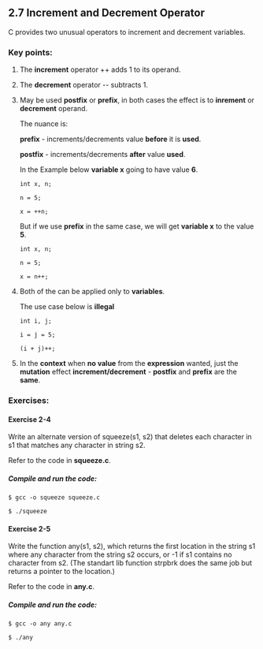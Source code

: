 ## 2.7 Increment and Decrement Operator
C provides two unusual operators to increment and decrement variables.

### Key points:

1. The **increment** operator ++ adds 1 to its operand.

2. The **decrement** operator -- subtracts 1.

3. May be used **postfix** or **prefix**, in both cases the effect is to **inrement** or **decrement** operand.

    The nuance is:
    
    **prefix** - increments/decrements value **before** it is **used**.

    **postfix** - increments/decrements **after** value **used**. 

    In the Example below **variable x** going to have value **6**.

    ```
    int x, n;

    n = 5;

    x = ++n;
    ```

    But if we use **prefix** in the same case, we will get **variable x** to the value **5**.

    ```
    int x, n;

    n = 5;

    x = n++;
    ```

4. Both of the can be applied only to **variables**.

    The use case below is **illegal**

    ```
    int i, j;

    i = j = 5;

    (i + j)++;
    ```

5. In the **context** when **no value** from the **expression** wanted, just the **mutation** effect **increment/decrement** - **postfix** and **prefix** are the **same**.

### Exercises:

#### Exercise 2-4
  Write an alternate version of squeeze(s1, s2) that deletes each character in s1 that matches any character in string s2.
  
  Refer to the code in **squeeze.c**.

##### Compile and run the code:

```
$ gcc -o squeeze squeeze.c

$ ./squeeze
```

#### Exercise 2-5
  Write the function any(s1, s2), which returns the first location in the string s1 where any character from the string s2 occurs, or -1 if s1
  contains no character from s2. (The standart lib function strpbrk does the same job but returns a pointer to the location.)
  
  Refer to the code in **any.c**.

##### Compile and run the code:

```
$ gcc -o any any.c

$ ./any
```